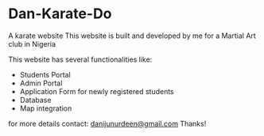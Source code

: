# Dan-Karate-Do
A karate website 
This website is built and developed by me for a Martial Art club in Nigeria

This website has several functionalities like:
- Students Portal
- Admin Portal
- Application Form for newly registered students
- Database
- Map integration

for more details contact: danijunurdeen@gmail.com 
Thanks!
